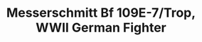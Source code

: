 ---
layout: product
title: "Messerschmitt Bf 109E-7/Trop, WWII German Fighter                                                               "
price: "1400" 
desc: "N/A"
img_path: "/assets/img/ICM 72133.webp"
brand: "N/A"
available: true
special_offer: false
new: true
soon: false
cat: "010000"
subcat: "013600"
subsubcat: "0N/A"
sifra: "ICM 72133"
popular: false
---
